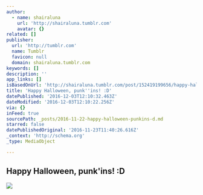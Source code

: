 ```yaml
---
author:
  - name: shairaluna
    url: 'http://shairaluna.tumblr.com'
    avatar: {}
related: []
publisher:
  url: 'http://tumblr.com'
  name: Tumblr
  favicon: null
  domain: shairaluna.tumblr.com
keywords: []
description: ''
app_links: []
isBasedOnUrl: 'http://shairaluna.tumblr.com/post/152419199656/happy-halloween-punkins-d'
title: 'Happy Halloween, punk''ins! :D'
datePublished: '2016-12-03T12:10:32.463Z'
dateModified: '2016-12-03T12:10:22.256Z'
via: {}
inFeed: true
sourcePath: _posts/2016-11-22-happy-halloween-punkins-d.md
starred: false
datePublishedOriginal: '2016-11-23T11:40:26.616Z'
_context: 'http://schema.org'
_type: MediaObject

---
```

<article style=""><h1>Happy Halloween, punk'ins! :D</h1><img src="http://66.media.tumblr.com/47b59cfe0403f237d53b79f09d1082e7/tumblr_ofr6nrprvr1qaohmyo1_500.gif" /></article>